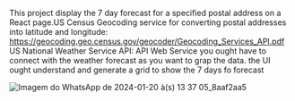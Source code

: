 This project display the 7 day forecast for a specified postal address on a React page.US Census Geocoding service for converting postal addresses into latitude and longitude:
https://geocoding.geo.census.gov/geocoder/Geocoding_Services_API.pdf US National Weather Service API: API Web Service
you ought have to connect with the  weather forecast as you want to grap the data.
the UI ought understand and generate a grid to show the 7 days fo forecast

![Imagem do WhatsApp de 2024-01-20 à(s) 13 37 05_8aaf2aa5](https://github.com/LucasJuan/WeatherForecast/assets/60763284/a531ce30-dc76-4123-8f29-0fbce5d33343)

